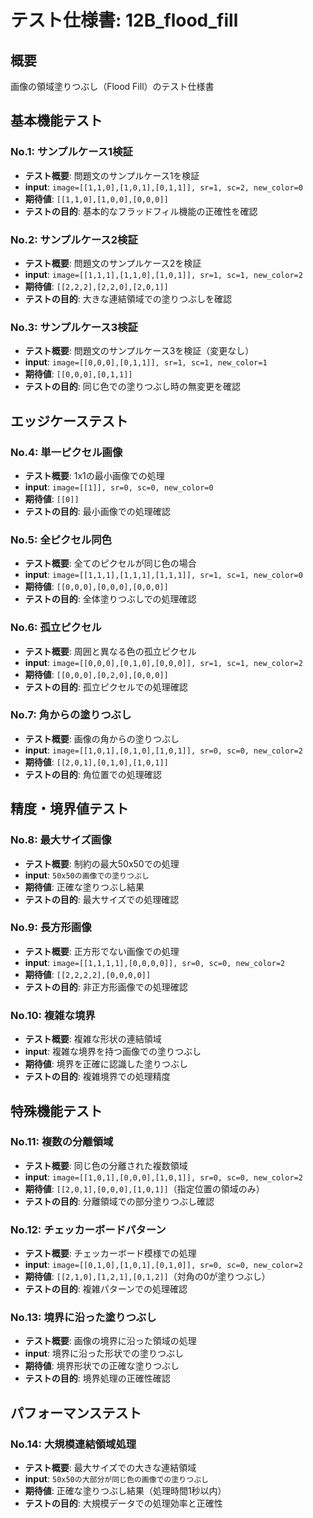 # テスト仕様書: 12B_flood_fill

## 概要
画像の領域塗りつぶし（Flood Fill）のテスト仕様書

## 基本機能テスト

### No.1: サンプルケース1検証
- **テスト概要**: 問題文のサンプルケース1を検証
- **input**: `image=[[1,1,0],[1,0,1],[0,1,1]], sr=1, sc=2, new_color=0`
- **期待値**: `[[1,1,0],[1,0,0],[0,0,0]]`
- **テストの目的**: 基本的なフラッドフィル機能の正確性を確認

### No.2: サンプルケース2検証
- **テスト概要**: 問題文のサンプルケース2を検証
- **input**: `image=[[1,1,1],[1,1,0],[1,0,1]], sr=1, sc=1, new_color=2`
- **期待値**: `[[2,2,2],[2,2,0],[2,0,1]]`
- **テストの目的**: 大きな連結領域での塗りつぶしを確認

### No.3: サンプルケース3検証
- **テスト概要**: 問題文のサンプルケース3を検証（変更なし）
- **input**: `image=[[0,0,0],[0,1,1]], sr=1, sc=1, new_color=1`
- **期待値**: `[[0,0,0],[0,1,1]]`
- **テストの目的**: 同じ色での塗りつぶし時の無変更を確認

## エッジケーステスト

### No.4: 単一ピクセル画像
- **テスト概要**: 1x1の最小画像での処理
- **input**: `image=[[1]], sr=0, sc=0, new_color=0`
- **期待値**: `[[0]]`
- **テストの目的**: 最小画像での処理確認

### No.5: 全ピクセル同色
- **テスト概要**: 全てのピクセルが同じ色の場合
- **input**: `image=[[1,1,1],[1,1,1],[1,1,1]], sr=1, sc=1, new_color=0`
- **期待値**: `[[0,0,0],[0,0,0],[0,0,0]]`
- **テストの目的**: 全体塗りつぶしでの処理確認

### No.6: 孤立ピクセル
- **テスト概要**: 周囲と異なる色の孤立ピクセル
- **input**: `image=[[0,0,0],[0,1,0],[0,0,0]], sr=1, sc=1, new_color=2`
- **期待値**: `[[0,0,0],[0,2,0],[0,0,0]]`
- **テストの目的**: 孤立ピクセルでの処理確認

### No.7: 角からの塗りつぶし
- **テスト概要**: 画像の角からの塗りつぶし
- **input**: `image=[[1,0,1],[0,1,0],[1,0,1]], sr=0, sc=0, new_color=2`
- **期待値**: `[[2,0,1],[0,1,0],[1,0,1]]`
- **テストの目的**: 角位置での処理確認

## 精度・境界値テスト

### No.8: 最大サイズ画像
- **テスト概要**: 制約の最大50x50での処理
- **input**: `50x50の画像での塗りつぶし`
- **期待値**: 正確な塗りつぶし結果
- **テストの目的**: 最大サイズでの処理確認

### No.9: 長方形画像
- **テスト概要**: 正方形でない画像での処理
- **input**: `image=[[1,1,1,1],[0,0,0,0]], sr=0, sc=0, new_color=2`
- **期待値**: `[[2,2,2,2],[0,0,0,0]]`
- **テストの目的**: 非正方形画像での処理確認

### No.10: 複雑な境界
- **テスト概要**: 複雑な形状の連結領域
- **input**: 複雑な境界を持つ画像での塗りつぶし
- **期待値**: 境界を正確に認識した塗りつぶし
- **テストの目的**: 複雑境界での処理精度

## 特殊機能テスト

### No.11: 複数の分離領域
- **テスト概要**: 同じ色の分離された複数領域
- **input**: `image=[[1,0,1],[0,0,0],[1,0,1]], sr=0, sc=0, new_color=2`
- **期待値**: `[[2,0,1],[0,0,0],[1,0,1]]`（指定位置の領域のみ）
- **テストの目的**: 分離領域での部分塗りつぶし確認

### No.12: チェッカーボードパターン
- **テスト概要**: チェッカーボード模様での処理
- **input**: `image=[[0,1,0],[1,0,1],[0,1,0]], sr=0, sc=0, new_color=2`
- **期待値**: `[[2,1,0],[1,2,1],[0,1,2]]`（対角の0が塗りつぶし）
- **テストの目的**: 複雑パターンでの処理確認

### No.13: 境界に沿った塗りつぶし
- **テスト概要**: 画像の境界に沿った領域の処理
- **input**: 境界に沿った形状での塗りつぶし
- **期待値**: 境界形状での正確な塗りつぶし
- **テストの目的**: 境界処理の正確性確認

## パフォーマンステスト

### No.14: 大規模連結領域処理
- **テスト概要**: 最大サイズでの大きな連結領域
- **input**: `50x50の大部分が同じ色の画像での塗りつぶし`
- **期待値**: 正確な塗りつぶし結果（処理時間1秒以内）
- **テストの目的**: 大規模データでの処理効率と正確性